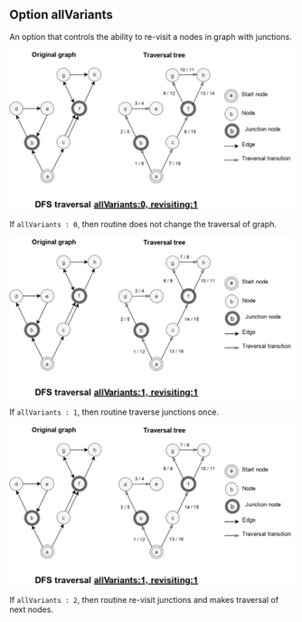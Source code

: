 ## Option allVariants

An option that controls the ability to re-visit a nodes in graph with junctions.

![DfsAllVariants0.png](../../images/searchOptions/DfsAllVariants0.png)

If `allVariants : 0`, then routine does not change the traversal of graph.

![DfsAllVariants1.png](../../images/searchOptions/DfsAllVariants1.png)

If `allVariants : 1`, then routine traverse junctions once.

![DfsAllVariants1.png](../../images/searchOptions/DfsAllVariants1.png)

If `allVariants : 2`, then routine re-visit junctions and makes traversal of next nodes.
